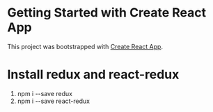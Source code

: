 # Getting Started with Create React App

This project was bootstrapped with [Create React App](https://github.com/facebook/create-react-app).

# Install redux and react-redux
 1. npm i --save redux
 2. npm i --save react-redux

#
